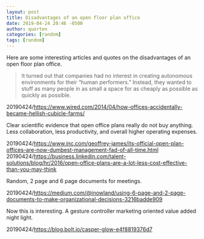 ```yaml
---
layout: post
title: Disadvantages of an open floor plan office
date: 2019-04-24 20:46 -0500
author: quorten
categories: [random]
tags: [random]
---
```


Here are some interesting articles and quotes on the disadvantages of
an open floor plan office.

> It turned out that companies had no interest in creating autonomous
> environments for their “human performers.” Instead, they wanted to
> stuff as many people in as small a space for as cheaply as possible
> as quickly as possible.

20190424/https://www.wired.com/2014/04/how-offices-accidentally-became-hellish-cubicle-farms/

Clear scientific evidence that open office plans really do not buy
anything.  Less collaboration, less productivity, and overall higher
operating expenses.

20190424/https://www.inc.com/geoffrey-james/its-official-open-plan-offices-are-now-dumbest-management-fad-of-all-time.html
20190424/https://business.linkedin.com/talent-solutions/blog/hr/2016/open-office-plans-are-a-lot-less-cost-effective-than-you-may-think

Random, 2 page and 6 page documents for meetings.

20190424/https://medium.com/@inowland/using-6-page-and-2-page-documents-to-make-organizational-decisions-3216badde909

Now this is interesting.  A gesture controller marketing oriented
value added night light.

20190424/https://blog.bolt.io/casper-glow-e4f8819376d7
